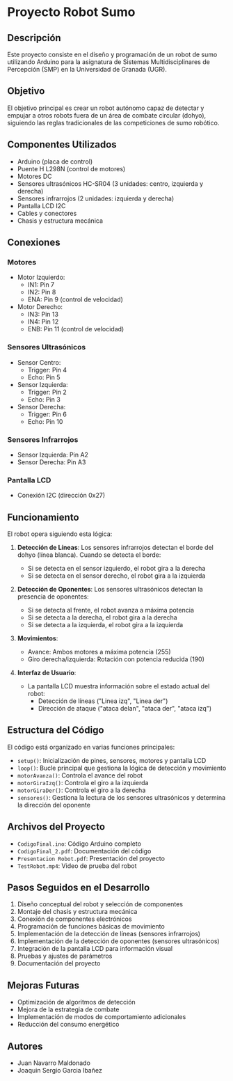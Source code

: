 # Proyecto Robot Sumo

## Descripción
Este proyecto consiste en el diseño y programación de un robot de sumo utilizando Arduino para la asignatura de Sistemas Multidisciplinares de Percepción (SMP) en la Universidad de Granada (UGR).

## Objetivo
El objetivo principal es crear un robot autónomo capaz de detectar y empujar a otros robots fuera de un área de combate circular (dohyo), siguiendo las reglas tradicionales de las competiciones de sumo robótico.

## Componentes Utilizados
- Arduino (placa de control)
- Puente H L298N (control de motores)
- Motores DC
- Sensores ultrasónicos HC-SR04 (3 unidades: centro, izquierda y derecha)
- Sensores infrarrojos (2 unidades: izquierda y derecha)
- Pantalla LCD I2C
- Cables y conectores
- Chasis y estructura mecánica

## Conexiones
### Motores
- Motor Izquierdo:
  - IN1: Pin 7
  - IN2: Pin 8
  - ENA: Pin 9 (control de velocidad)
- Motor Derecho:
  - IN3: Pin 13
  - IN4: Pin 12
  - ENB: Pin 11 (control de velocidad)

### Sensores Ultrasónicos
- Sensor Centro:
  - Trigger: Pin 4
  - Echo: Pin 5
- Sensor Izquierda:
  - Trigger: Pin 2
  - Echo: Pin 3
- Sensor Derecha:
  - Trigger: Pin 6
  - Echo: Pin 10

### Sensores Infrarrojos
- Sensor Izquierda: Pin A2
- Sensor Derecha: Pin A3

### Pantalla LCD
- Conexión I2C (dirección 0x27)

## Funcionamiento
El robot opera siguiendo esta lógica:

1. **Detección de Líneas**: Los sensores infrarrojos detectan el borde del dohyo (línea blanca). Cuando se detecta el borde:
   - Si se detecta en el sensor izquierdo, el robot gira a la derecha
   - Si se detecta en el sensor derecho, el robot gira a la izquierda

2. **Detección de Oponentes**: Los sensores ultrasónicos detectan la presencia de oponentes:
   - Si se detecta al frente, el robot avanza a máxima potencia
   - Si se detecta a la derecha, el robot gira a la derecha
   - Si se detecta a la izquierda, el robot gira a la izquierda

3. **Movimientos**:
   - Avance: Ambos motores a máxima potencia (255)
   - Giro derecha/izquierda: Rotación con potencia reducida (190)

4. **Interfaz de Usuario**:
   - La pantalla LCD muestra información sobre el estado actual del robot:
     - Detección de líneas ("Linea izq", "Linea der")
     - Dirección de ataque ("ataca delan", "ataca der", "ataca izq")

## Estructura del Código
El código está organizado en varias funciones principales:

- `setup()`: Inicialización de pines, sensores, motores y pantalla LCD
- `loop()`: Bucle principal que gestiona la lógica de detección y movimiento
- `motorAvanza()`: Controla el avance del robot
- `motorGiraIzq()`: Controla el giro a la izquierda
- `motorGiraDer()`: Controla el giro a la derecha
- `sensores()`: Gestiona la lectura de los sensores ultrasónicos y determina la dirección del oponente

## Archivos del Proyecto
- `CodigoFinal.ino`: Código Arduino completo
- `CodigoFinal_2.pdf`: Documentación del código
- `Presentacion Robot.pdf`: Presentación del proyecto
- `TestRobot.mp4`: Video de prueba del robot

## Pasos Seguidos en el Desarrollo
1. Diseño conceptual del robot y selección de componentes
2. Montaje del chasis y estructura mecánica
3. Conexión de componentes electrónicos
4. Programación de funciones básicas de movimiento
5. Implementación de la detección de líneas (sensores infrarrojos)
6. Implementación de la detección de oponentes (sensores ultrasónicos)
7. Integración de la pantalla LCD para información visual
8. Pruebas y ajustes de parámetros
9. Documentación del proyecto

## Mejoras Futuras
- Optimización de algoritmos de detección
- Mejora de la estrategia de combate
- Implementación de modos de comportamiento adicionales
- Reducción del consumo energético

## Autores
- Juan Navarro Maldonado
- Joaquin Sergio Garcia Ibañez
